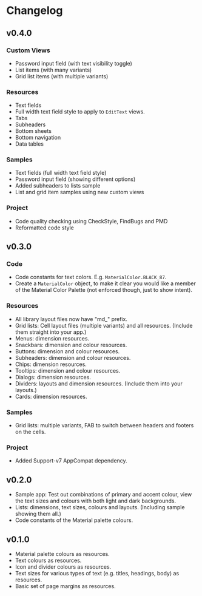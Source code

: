 # Changelog

## v0.4.0

### Custom Views

- Password input field (with text visibility toggle)
- List items (with many variants)
- Grid list items (with multiple variants)

### Resources

- Text fields
- Full width text field style to apply to `EditText` views.
- Tabs
- Subheaders
- Bottom sheets
- Bottom navigation
- Data tables

### Samples

- Text fields (full width text field style)
- Password input field (showing different options)
- Added subheaders to lists sample
- List and grid item samples using new custom views

### Project

- Code quality checking using CheckStyle, FindBugs and PMD
- Reformatted code style

## v0.3.0

### Code

- Code constants for text colors. E.g. `MaterialColor.BLACK_87`.
- Create a `MaterialColor` object, to make it clear you would like a member of the Material Color Palette (not enforced though, just to show intent).

### Resources

- All library layout files now have "md_" prefix.
- Grid lists: Cell layout files (multiple variants) and all resources. (Include them straight into your app.)
- Menus: dimension resources.
- Snackbars: dimension and colour resources.
- Buttons: dimension and colour resources.
- Subheaders: dimension and colour resources.
- Chips: dimension resources.
- Tooltips: dimension and colour resources.
- Dialogs: dimension resources.
- Dividers: layouts and dimension resources. (Include them into your layouts.)
- Cards: dimension resources.

### Samples

- Grid lists: multiple variants, FAB to switch between headers and footers on the cells.

### Project

- Added Support-v7 AppCompat dependency.


## v0.2.0

- Sample app: Test out combinations of primary and accent colour, view the text sizes and colours with both light and dark backgrounds.
- Lists: dimensions, text sizes, colours and layouts. (Including sample showing them all.)
- Code constants of the Material palette colours.


## v0.1.0

- Material palette colours as resources.
- Text colours as resources.
- Icon and divider colours as resources.
- Text sizes for various types of text (e.g. titles, headings, body) as resources.
- Basic set of page margins as resources.
